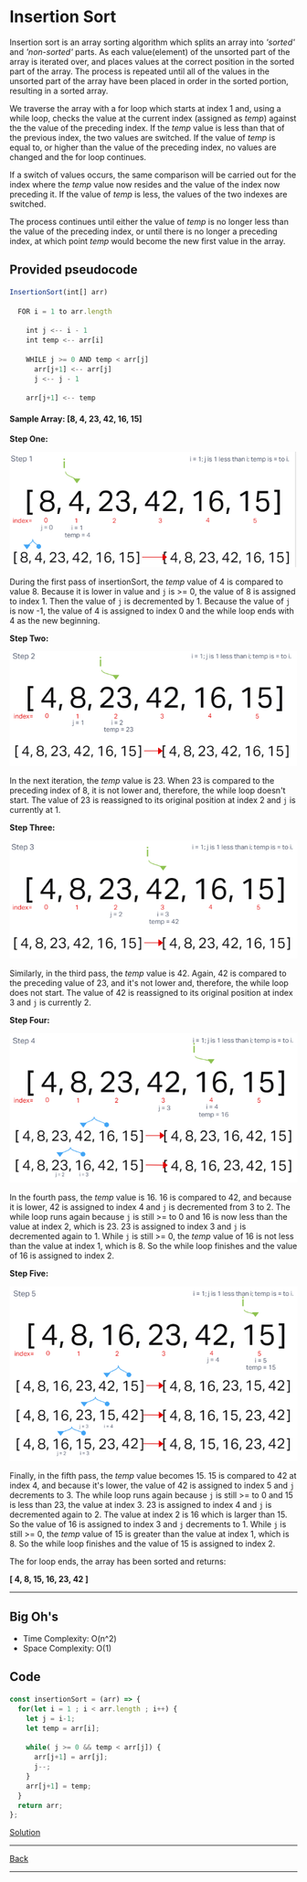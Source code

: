 # Insertion Sort

Insertion sort is an array sorting algorithm which splits an array into *'sorted'* and *'non-sorted'* parts. As each value(element) of the unsorted part of the array is iterated over, and places values at the correct position in the sorted part of the array. The process is repeated until all of the values in the unsorted part of the array have been placed in order in the sorted portion, resulting in a sorted array.

We traverse the array with a for loop which starts at index 1 and, using a while loop, checks the value at the current index (assigned as *temp*) against the the value of the preceding index. If the *temp* value is less than that of the previous index, the two values are switched. If the value of *temp* is equal to, or higher than the value of the preceding index, no values are changed and the for loop continues.

If a switch of values occurs, the same comparison will be carried out for the index where the *temp* value now resides and the value of the index now preceding it. If the value of *temp* is less, the values of the two indexes are switched.

The process continues until either the value of *temp* is no longer less than the value of the preceding index, or until there is no longer a preceding index, at which point *temp* would become the new first value in the array.

## Provided pseudocode

~~~js
InsertionSort(int[] arr)

  FOR i = 1 to arr.length

    int j <-- i - 1
    int temp <-- arr[i]

    WHILE j >= 0 AND temp < arr[j]
      arr[j+1] <-- arr[j]
      j <-- j - 1

    arr[j+1] <-- temp
~~~

#### Sample Array: [8, 4, 23, 42, 16, 15]

**Step One:**

![Step One](./assets/iS-step-1.png)

During the first pass of insertionSort, the *temp* value of 4 is compared to value 8. Because it is lower in value and `j` is >= 0, the value of 8 is assigned to index 1. Then the value of `j` is decremented by 1. Because the value of `j` is now -1, the value of 4 is assigned to index 0 and the while loop ends with 4 as the new beginning.

**Step Two:**

![Step Two](./assets/iS-step-2.png)

In the next iteration, the *temp* value is 23. When 23 is compared to the preceding index of 8, it is not lower and, therefore, the while loop doesn't start. The value of 23 is reassigned to its original position at index 2 and `j` is currently at 1.

**Step Three:**

![Step Three](./assets/iS-step-3.png)

Similarly, in the third pass, the *temp* value is 42. Again, 42 is compared to the preceding value of 23, and it's not lower and, therefore, the while loop does not start. The value of 42 is reassigned to its original position at index 3 and `j` is currently 2.

**Step Four:**

![Step Four](./assets/iS-step-4.png)

In the fourth pass, the *temp* value is 16. 16 is compared to 42, and because it is lower, 42 is assigned to index 4 and `j` is decremented from 3 to 2. The while loop runs again because `j` is still >= to 0 and 16 is now less than the value at index 2, which is 23. 23 is assigned to index 3 and `j` is decremented again to 1. While `j` is still >= 0, the *temp* value of 16 is not less than the value at index 1, which is 8. So the while loop finishes and the value of 16 is assigned to index 2.

**Step Five:**

![Step Five](./assets/iS-step-5.png)

Finally, in the fifth pass, the *temp* value becomes 15. 15 is compared to 42 at index 4, and because it's lower, the value of 42 is assigned to index 5 and `j` decrements to 3. The while loop runs again because `j` is still >= to 0 and 15 is less than 23, the value at index 3. 23 is assigned to index 4 and `j` is decremented again to 2. The value at index 2 is 16 which is larger than 15. So the value of 16 is assigned to index 3 and `j` decrements to 1. While `j` is still >= 0, the *temp* value of 15 is greater than the value at index 1, which is 8. So the while loop finishes and the value of 15 is assigned to index 2.

The for loop ends, the array has been sorted and returns:

**[ 4, 8, 15, 16, 23, 42 ]**

---

## Big Oh's

- Time Complexity: O(n^2)
- Space Complexity: O(1)

## Code

~~~js
const insertionSort = (arr) => {
  for(let i = 1 ; i < arr.length ; i++) {
    let j = i-1;
    let temp = arr[i];

    while( j >= 0 && temp < arr[j]) {
      arr[j+1] = arr[j];
      j--;
    }
    arr[j+1] = temp;
  }
  return arr;
};
~~~

[Solution](/insertionSort/insertionSort.js)

---
[Back](README.md)

---
